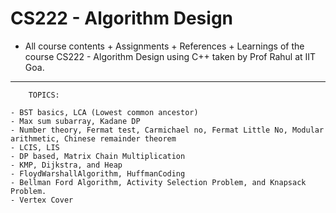 # CS222 - Algorithm Design

<!-- - The weightage for the evaluation components would be as below.

1. Quiz 20% - We will conduct quizes once in a while and the best n-2 quizzes will be taken into consideration assuming n quizes to take place.
2. Mid semester Examination 15%.
3. Lab assignments 40% - your best n-1 scores will be counted
4. End Sem 25%

Quiz + Lab = 60%
Midsem + Endsem = 40% -->

<!-- Create Short notes of the topics you have learnt using Abdul bari lectures. -->

- All course contents + Assignments + References + Learnings of the course CS222 - Algorithm Design using C++ taken by Prof Rahul at IIT Goa.

---

        TOPICS:

    - BST basics, LCA (Lowest common ancestor)
    - Max sum subarray, Kadane DP
    - Number theory, Fermat test, Carmichael no, Fermat Little No, Modular arithmetic, Chinese remainder theorem
    - LCIS, LIS
    - DP based, Matrix Chain Multiplication
    - KMP, Dijkstra, and Heap
    - FloydWarshallAlgorithm, HuffmanCoding
    - Bellman Ford Algorithm, Activity Selection Problem, and Knapsack Problem.
    - Vertex Cover